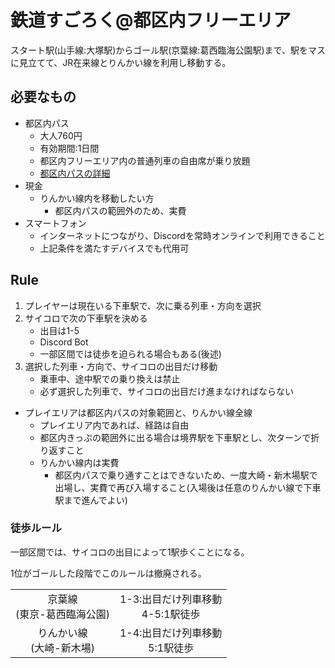 # 鉄道すごろく@都区内フリーエリア

スタート駅(山手線:大塚駅)からゴール駅(京葉線:葛西臨海公園駅)まで、駅をマスに見立てて、JR在来線とりんかい線を利用し移動する。

## 必要なもの
 * 都区内パス
   * 大人760円
   * 有効期間:1日間
   * 都区内フリーエリア内の普通列車の自由席が乗り放題
   * [都区内パスの詳細](https://www.jreast.co.jp/tickets/info.aspx?GoodsCd=2485)
 * 現金
   * りんかい線内を移動したい方
     * 都区内パスの範囲外のため、実費
 * スマートフォン
   * インターネットにつながり、Discordを常時オンラインで利用できること
   * 上記条件を満たすデバイスでも代用可

## Rule
 1. プレイヤーは現在いる下車駅で、次に乗る列車・方向を選択
 2. サイコロで次の下車駅を決める
    * 出目は1-5
    * Discord Bot
    * 一部区間では徒歩を迫られる場合もある(後述)
 3. 選択した列車・方向で、サイコロの出目だけ移動
    * 乗車中、途中駅での乗り換えは禁止
    * 必ず選択した列車で、サイコロの出目だけ進まなければならない

 * プレイエリアは都区内パスの対象範囲と、りんかい線全線
   * プレイエリア内であれば、経路は自由
   * 都区内きっぷの範囲外に出る場合は境界駅を下車駅とし、次ターンで折り返すこと
   * りんかい線内は実費
     * 都区内パスで乗り通すことはできないため、一度大崎・新木場駅で出場し、実費で再び入場すること(入場後は任意のりんかい線で下車駅まで進んでよい)

### 徒歩ルール
一部区間では、サイコロの出目によって1駅歩くことになる。

1位がゴールした段階でこのルールは撤廃される。

|||
|:---:|:---:|
|京葉線<br>(東京-葛西臨海公園)|1-3:出目だけ列車移動<br>4-5:1駅徒歩|
|りんかい線<br>(大崎-新木場)|1-4:出目だけ列車移動<br>5:1駅徒歩|